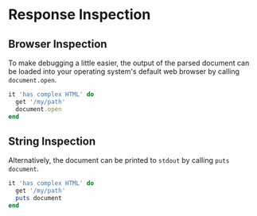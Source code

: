 # Response Inspection

## Browser Inspection

To make debugging a little easier, the output of the parsed document can be loaded into your operating system's default web browser by calling `document.open`.

```ruby
it 'has complex HTML' do
  get '/my/path'
  document.open
end
```

## String Inspection

Alternatively, the document can be printed to `stdout` by calling `puts document`.

```ruby
it 'has complex HTML' do
  get '/my/path'
  puts document
end
```

